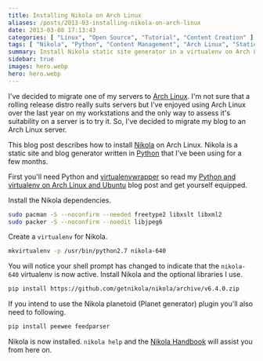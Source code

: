 ```yaml
---
title: Installing Nikola on Arch Linux
aliases: /posts/2013-03-installing-nikola-on-arch-linux
date: 2013-03-08 17:13:43
categories: [ "Linux", "Open Source", "Tutorial", "Content Creation" ]
tags: [ "Nikola", "Python", "Content Management", "Arch Linux", "Static Site Generator", "virtualenv" ]
summary: Install Nikola static site generator in a virtualenv on Arch Linux
sidebar: true
images: hero.webp
hero: hero.webp
---
```


I've decided to migrate one of my servers to [Arch Linux](https://www.archlinux.org/).
I'm not sure that a rolling release distro really suits servers but I've enjoyed
using Arch Linux over the last year on my workstations and the only way to
assess it's suitability on a server is to try it. So, I've decided to migrate my
blog to an Arch Linux server.

This blog post describes how to install [Nikola](http://getnikola.com/)
on Arch Linux. Nikola is a static site and blog generator written in
[Python](http://www.python.org) that I've been using for a few months.

First you'll need Python and [virtualenvwrapper](http://www.doughellmann.com/projects/virtualenvwrapper/)
so read my [Python and virtualenv on Arch Linux and Ubuntu](/posts/python-and-virtualenv-on-arch-linux-and-ubuntu/)
blog post and get yourself equipped.

Install the Nikola dependencies.

```bash
sudo pacman -S --noconfirm --needed freetype2 libxslt libxml2
sudo packer -S --noconfirm --noedit libjpeg6
```

Create a `virtualenv` for Nikola.

```bash
mkvirtualenv -p /usr/bin/python2.7 nikola-640
```

You will notice your shell prompt has changed to indicate that the `nikola-640`
virtualenv is now active. Install Nikola and the optional libraries I use.

```bash
pip install https://github.com/getnikola/nikola/archive/v6.4.0.zip
```

If you intend to use the Nikola planetoid (Planet generator) plugin you'll also
need to following.

```bash
pip install peewee feedparser
```

Nikola is now installed. `nikola help` and the [Nikola Handbook](http://getnikola.com/handbook.html)
will assist you from here on.
